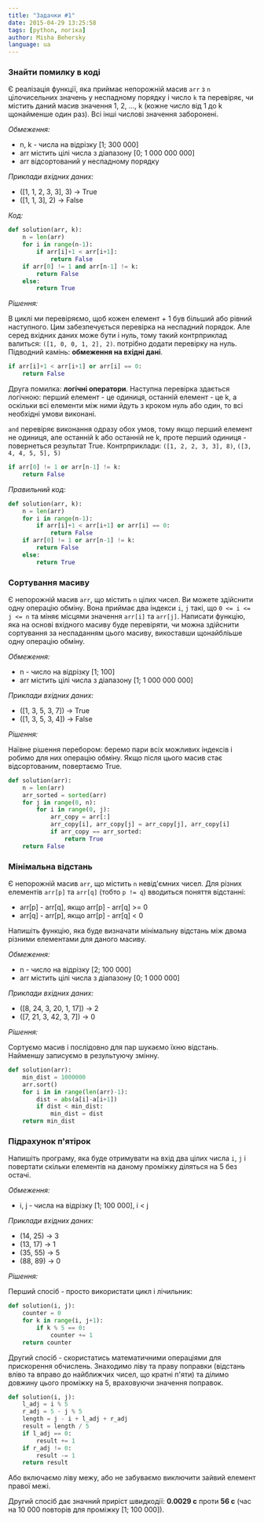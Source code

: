 ```yaml
---
title: "Задачки #1"
date: 2015-04-29 13:25:58
tags: [python, логіка]
author: Misha Behersky
language: ua
---
```


### Знайти помилку в коді

Є реалізація функції, яка приймає непорожній масив `arr` з `n` цілочисельних значень у неспадному порядку і число `k` та перевіряє, чи містить даний масив значення 1, 2, ..., k (кожне число від 1 до k щонайменше один раз). Всі інші числові значення заборонені.

_Обмеження:_

* n, k - числа на відрізку [1; 300 000]
* arr містить цілі числа з діапазону [0; 1 000 000 000]
* arr відсортований у неспадному порядку

_Приклади вхідних даних:_

* ([1, 1, 2, 3, 3], 3) -> True
* ([1, 1, 3], 2) -> False

_Код:_

```python
def solution(arr, k):
    n = len(arr)
    for i in range(n-1):
        if arr[i]+1 < arr[i+1]:
            return False
    if arr[0] != 1 and arr[n-1] != k:
        return False
    else:
        return True
```

_Рішення:_

В циклі ми перевіряємо, щоб кожен елемент + 1 був більший або рівний наступного. Цим забезпечується перевірка на неспадний порядок. Але серед вхідних даних може бути і нуль, тому такий контрприклад валиться: `([1, 0, 0, 1, 2], 2)`. потрібно додати перевірку на нуль. Підводний камінь: **обмеження на вхідні дані**.

```python
if arr[i]+1 < arr[i+1] or arr[i] == 0:
    return False
```

Друга помилка: **логічні оператори**. Наступна перевірка здається логічною: перший елемент - це одиниця, останній елемент - це k, а оскільки всі елементи між ними йдуть з кроком нуль або один, то всі необхідні умови виконані.

`and` перевіряє виконання одразу обох умов, тому якщо перший елемент не одиниця, але останній k або останній не k, проте перший одиниця - повернеться результат True. Контрприклади: `([1, 2, 2, 3, 3], 8)`, `([3, 4, 4, 5, 5], 5)`

```python
if arr[0] != 1 or arr[n-1] != k:
    return False
```

_Правильний код:_

```python
def solution(arr, k):
    n = len(arr)
    for i in range(n-1):
        if arr[i]+1 < arr[i+1] or arr[i] == 0:
            return False
    if arr[0] != 1 or arr[n-1] != k:
        return False
    else:
        return True
```

### Сортування масиву

Є непорожній масив `arr`, що містить `n` цілих чисел. Ви можете здійснити одну операцію обміну. Вона приймає два індекси `i`, `j` такі, що `0 <= i <= j <= n` та міняє місцями значення `arr[i]` та `arr[j]`. Написати функцію, яка на основі вхідного масиву буде перевіряти, чи можна здійснити сортування за неспаданням цього масиву, викоставши щонайбліьше одну операцію обміну.

_Обмеження:_

* n - число на відрізку [1; 100]
* arr містить цілі числа з діапазону [1; 1 000 000 000]

_Приклади вхідних даних:_

* ([1, 3, 5, 3, 7]) -> True
* ([1, 3, 5, 3, 4]) -> False

_Рішення:_

Наївне рішення перебором: беремо пари всіх можливих індексів і робимо для них операцію обміну. Якщо після цього масив стає відсортованим, повертаємо True.

```python
def solution(arr):
    n = len(arr)
    arr_sorted = sorted(arr)
    for j in range(0, n):
        for i in range(0, j):
            arr_copy = arr[:]
            arr_copy[i], arr_copy[j] = arr_copy[j], arr_copy[i]
            if arr_copy == arr_sorted:
                return True
    return False
```

### Мінімальна відстань

Є непорожній масив `arr`, що містить `n` невід'ємних чисел. Для різних елементів `arr[p]` та `arr[q]` (тобто `p != q`) вводиться поняття відстанні:

* arr[p] - arr[q], якщо arr[p] - arr[q] >= 0
* arr[q] - arr[p], якщо arr[p] - arr[q] < 0

Напишіть функцію, яка буде визначати мінімальну відстань між двома різними елементами для даного масиву.

_Обмеження:_

* n - число на відрізку [2; 100 000]
* arr містить цілі числа з діапазону [0; 1 000 000]

_Приклади вхідних даних:_

* ([8, 24, 3, 20, 1, 17]) -> 2
* ([7, 21, 3, 42, 3, 7]) -> 0

_Рішення:_

Сортуємо масив і послідовно для пар шукаємо їхню відстань. Найменшу записуємо в результуючу змінну.

```python
def solution(arr):
    min_dist = 1000000
    arr.sort()
    for i in in range(len(arr)-1):
        dist = abs(a[i]-a[i+1])
        if dist < min_dist:
            min_dist = dist
    return min_dist
```

### Підрахунок п'ятірок

Напишіть програму, яка буде отримувати на вхід два цілих числа `i`, `j` і повертати скільки елементів на даному проміжку діляться на 5 без остачі.

_Обмеження:_

* i, j - числа на відрізку [1; 100 000], i < j

_Приклади вхідних даних:_

* (14, 25) -> 3
* (13, 17) -> 1
* (35, 55) -> 5
* (88, 89) -> 0

_Рішення:_

Перший спосіб - просто використати цикл і лічильник:

```python
def solution(i, j):
    counter = 0
    for k in range(i, j+1):
        if k % 5 == 0:
            counter += 1
    return counter
```

Другий спосіб - скористатись математичними операціями для прискорення обчислень. Знаходимо ліву та праву поправки (відстань вліво та вправо до найближчих чисел, що кратні п'яти) та ділимо довжину цього проміжку на 5, враховуючи значення поправок.

```python
def solution(i, j):
    l_adj = i % 5
    r_adj = 5 - j % 5
    length = j - i + l_adj + r_adj
    result = length / 5
    if l_adj == 0:
        result += 1
    if r_adj != 0:
        result -= 1
    return result
```

Або включаємо ліву межу, або не забуваємо виключити зайвий елемент правої межі.

Другий спосіб дає значний приріст швидкодії: **0.0029 с** проти **56 с** (час на 10 000 повторів для проміжку [1; 100 000]).
